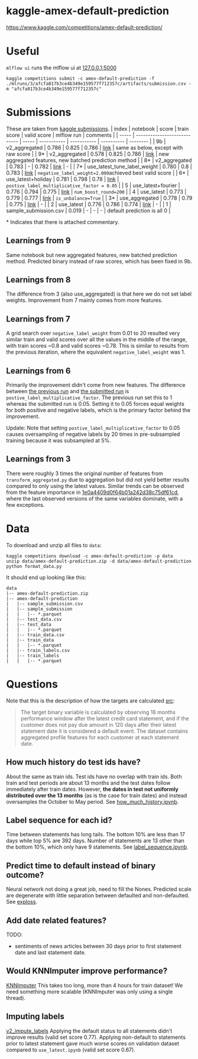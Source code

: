 # kaggle-amex-default-prediction
https://www.kaggle.com/competitions/amex-default-prediction/


# Useful
`mlflow ui` runs the mlflow ui at [127.0.0.1:5000](http://127.0.0.1:5000)

`kaggle competitions submit -c amex-default-prediction -f ./mlruns/3/afcfa017b3ce4b349e159577f712357c/artifacts/submission.csv -m "afcfa017b3ce4b349e159577f712357c"`


# Submissions
These are taken from [kaggle submissions](https://www.kaggle.com/competitions/amex-default-prediction/submissions).
| index | notebook                     | score | train score | valid score | mlflow run | comments |
| ----- | ---------------------------- | ----- | ----------- | ----------- | ---------- | -------- |
| 9b    | v2_aggregated                | 0.786 | 0.825       | 0.786       | [link](http://127.0.0.1:5000/#/experiments/7/runs/a4afb732fa744b81b8e3163f9af307b0) | same as below, except with raw score |
| 9*    | v2_aggregated                | 0.578 | 0.825       | 0.786       | [link](http://127.0.0.1:5000/#/experiments/7/runs/a4afb732fa744b81b8e3163f9af307b0) | new aggregated features, new batched prediction method |
| 8*    | v2_aggregated                | 0.783 | -           | 0.782       | [link](http://127.0.0.1:5000/#/experiments/7/runs/0261ff0b99024adc88cd4b8566e2a4d1) | - |
| 7*    | use_latest_tune_label_weight | 0.780 | 0.8         | 0.783       | [link](http://127.0.0.1:5000/#/experiments/5/runs/aa3e8418ec5140da995a36e4830290c5) | `negative_label_weight=2.009`achieved best valid score |
| 6*    | use_latest+holiday           | 0.781 | 0.798       | 0.78        | [link](http://127.0.0.1:5000/#/experiments/4/runs/8cc58c1faa8a41ed8ec683f1a0fda6c9) | `postive_label_multiplicative_factor = 0.05` |
| 5     | use_latest+fourier           | 0.776 | 0.794       | 0.775       | [link](http://127.0.0.1:5000/#/experiments/3/runs/afcfa017b3ce4b349e159577f712357c) | `num_boost_round=200` |
| 4     | use_latest                   | 0.773 | 0.779       | 0.777       | [link](http://127.0.0.1:5000/#/experiments/1/runs/74f0f2084c1243788e52c3655f141a35) | `is_unbalance=True` |
| 3*    | use_aggregated               | 0.778 | 0.79        | 0.775       | [link](http://127.0.0.1:5000/#/experiments/2/runs/1e0a4409d0f64b01a242d38c75df61cd) | - |
| 2     | use_latest                   | 0.776 | 0.786       | 0.774       | [link](http://127.0.0.1:5000/#/experiments/1/runs/65418e5e512a433fa7e669bbbeb18880) | - |
| 1     | sample_submission.csv        | 0.019 | -           | -           | - | default prediction is all 0 |

\* Indicates that there is attached commentary.

## Learnings from 9
Same notebook but new aggregated features, new batched prediction method.
Predicted binary instead of raw scores, which has been fixed in 9b.

## Learnings from 8
The difference from 3 (also use_aggregated) is that here we do not set label weights.
Improvement from 7 mainly comes from more features.

## Learnings from 7
A grid search over `negative_label_weight` from 0.01 to 20 resulted very similar train and valid
scores over all the values in the middle of the range, with train scores ~0.8 and valid scores
~0.78.
This is similar to results from the previous iteration, where the equivalent `negative_label_weight`
was 1.

## Learnings from 6
Primarily the improvement didn't come from new features.
The difference between [the previous run](http://127.0.0.1:5000/#/experiments/4/runs/00a14359371847ae9c724d840d06111e)
and [the submitted run](http://127.0.0.1:5000/#/experiments/4/runs/8cc58c1faa8a41ed8ec683f1a0fda6c9)
is `postive_label_multiplicative_factor`.
The previous run set this to 1 whereas the submitted run is 0.05.
Setting it to 0.05 forces equal weights for both positive and negative labels, which is the primary
factor behind the improvement.

Update: Note that setting `postive_label_multiplicative_factor` to 0.05 causes oversampling of
negative labels by 20 times in pre-subsampled training because it was subsampled at 5%.

## Learnings from 3
There were roughly 3 times the original number of features from `transform_aggregated.py` due to
aggregation but did not yield better results compared to only using the latest values.
Similar trends can be observed from the feature importance in [1e0a4409d0f64b01a242d38c75df61cd](http://127.0.0.1:5000/#/experiments/2/runs/1e0a4409d0f64b01a242d38c75df61cd),
where the last observed versions of the same variables dominate, with a few exceptions.


# Data
To download and unzip all files to `data`:
```
kaggle competitions download -c amex-default-prediction -p data
unzip data/amex-default-prediction.zip -d data/amex-default-prediction
python format_data.py
```
It should end up looking like this:
```
data
|-- amex-default-prediction.zip
|-- amex-default-prediction
|   |-- sample_submission.csv
|   |-- sample_submission
|   |   |-- *.parquet
|   |-- test_data.csv
|   |-- test_data
|   |   |-- *.parquet
|   |-- train_data.csv
|   |-- train_data
|   |   |-- *.parquet
|   |-- train_labels.csv
|   |-- train_labels
|   |   |-- *.parquet
```


# Questions
Note that this is the description of how the targets are calculated [src](https://www.kaggle.com/competitions/amex-default-prediction/data):
> The target binary variable is calculated by observing 18 months performance window after the latest credit card statement, and if the customer does not pay due amount in 120 days after their latest
statement date it is considered a default event.
> The dataset contains aggregated profile features for each customer at each statement date. 

## How much history do test ids have?
About the same as train ids. Test ids have no overlap with train ids.
Both train and test periods are about 13 months and the test dates follow immediately after train dates.
However, **the dates in test not uniformly distributed over the 13 months** (as is the case for train dates) and instead oversamples the October to May period.
See [how_much_history.ipynb](notebooks/how_much_history.ipynb).

## Label sequence for each id?
Time between statements has long tails.
The bottom 10% are less than 17 days while top 5% are 392 days.
Number of statements are 13 other than the bottom 10%, which only have 9 statements.
See [label_sequence.ipynb](notebooks/label_sequence.ipynb).

## Predict time to default instead of binary outcome?
Neural network not doing a great job, need to fill the Nones. 
Predicted scale are degenerate with little separation between defaulted and non-defaulted.
See [exploss](exploss.ipynb).

## Add date related features?
TODO:
- sentiments of news articles between 30 days prior to first statement date and last statement date.

## Would KNNImputer improve performance?
[KNNImputer](https://scikit-learn.org/stable/modules/generated/sklearn.impute.KNNImputer.html)
This takes too long, more than 4 hours for train dataset!
We need something more scalable (KNNImputer was only using a single thread).

## Imputing labels
[v2_impute_labels](v2_impute_labels.ipynb)
Applying the default status to all statements didn't improve results (valid set score 0.77).
Applying non-default to statements prior to latest statement gave much worse scores on validation
dataset compared to `use_latest.ipynb` (valid set score 0.67).
